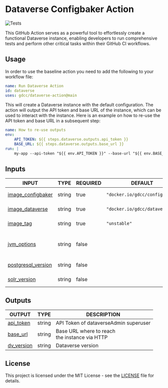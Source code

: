 # Dataverse Configbaker Action

![Tests](https://github.com/gdcc/dataverse-action/actions/workflows/test-action.yml/badge.svg)

This GitHub Action serves as a powerful tool to effortlessly create a functional Dataverse instance, enabling developers to run comprehensive tests and perform other critical tasks within their GitHub CI workflows.

## Usage

In order to use the baseline action you need to add the following to your workflow file:

```yaml
name: Run Dataverse Action
id: dataverse
uses: gdcc/dataverse-action@main
```

This will create a Dataverse instance with the default configuration. The action will output the API token and base URL of the instance, which can be used to interact with the instance. Here is an example on how to re-use the API token and base URL in a subsequent step:

```yaml
name: How to re-use outputs
env:
    API_TOKEN: ${{ steps.dataverse.outputs.api_token }}
    BASE_URL: ${{ steps.dataverse.outputs.base_url }}
run: |
    my-app --api-token "${{ env.API_TOKEN }}" --base-url "${{ env.BASE_URL }}"
```

## Inputs

<!-- AUTO-DOC-INPUT:START - Do not remove or modify this section -->

|                                         INPUT                                          |  TYPE  | REQUIRED |            DEFAULT             |                                                           DESCRIPTION                                                            |
|----------------------------------------------------------------------------------------|--------|----------|--------------------------------|----------------------------------------------------------------------------------------------------------------------------------|
|  <a name="input_image_configbaker"></a>[image_configbaker](#input_image_configbaker)   | string |   true   | `"docker.io/gdcc/configbaker"` |                                        Name of Configbaker image (can include registry)                                          |
|     <a name="input_image_dataverse"></a>[image_dataverse](#input_image_dataverse)      | string |   true   |  `"docker.io/gdcc/dataverse"`  |                                     Name of Dataverse app image <br>(can include registry)                                       |
|              <a name="input_image_tag"></a>[image_tag](#input_image_tag)               | string |   true   |          `"unstable"`          |                                       Tag of image for Dataverse <br>app and Configbaker                                         |
|           <a name="input_jvm_options"></a>[jvm_options](#input_jvm_options)            | string |  false   |                                | Line separated key-value pairs of <br>JVM options to be set <br>before startup. Example: dataverse.spi.exporters.directory=/...  |
| <a name="input_postgresql_version"></a>[postgresql_version](#input_postgresql_version) | string |  false   |                                |                                           Override the PostgreSQL version to <br>use                                             |
|          <a name="input_solr_version"></a>[solr_version](#input_solr_version)          | string |  false   |                                |                                              Override the Solr version to <br>use                                                |

<!-- AUTO-DOC-INPUT:END -->

## Outputs

<!-- AUTO-DOC-OUTPUT:START - Do not remove or modify this section -->

|                              OUTPUT                              |  TYPE  |                    DESCRIPTION                     |
|------------------------------------------------------------------|--------|----------------------------------------------------|
|  <a name="output_api_token"></a>[api_token](#output_api_token)   | string |       API Token of dataverseAdmin superuser        |
|    <a name="output_base_url"></a>[base_url](#output_base_url)    | string | Base URL where to reach <br>the instance via HTTP  |
| <a name="output_dv_version"></a>[dv_version](#output_dv_version) | string |                 Dataverse version                  |

<!-- AUTO-DOC-OUTPUT:END -->

## License

This project is licensed under the MIT License - see the [LICENSE](LICENSE) file for details.
